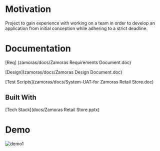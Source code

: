 # Motivation

Project to gain experience with working on a team in order to develop an application from initial conception while adhering to a strict deadline.

# Documentation

[Req] (zamoras/docs/Zamoras Requirements Document.doc)

[Design](zamoras/docs/Zamoras Design Document.doc)

[Test Scripts](zamoras/docs/System-UAT-for Zamoras Retail Store.doc)


## Built With

[Tech Stack](docs/Zamoras Retail Store.pptx)


# Demo
![demo1](https://user-images.githubusercontent.com/18449651/30940676-cfbf1c40-a3af-11e7-9ca3-26552e2245c3.gif)
